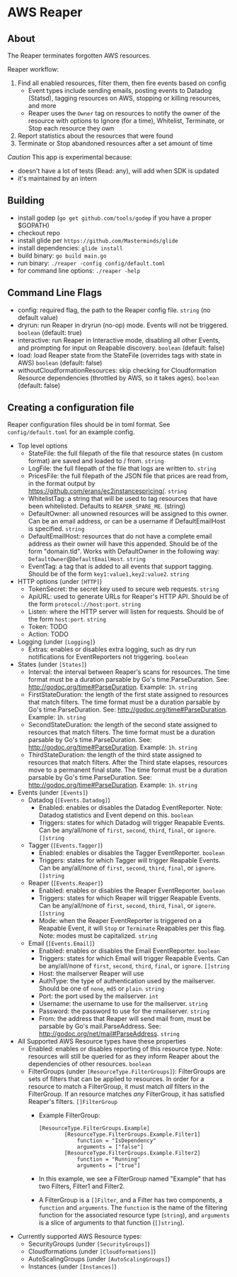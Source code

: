 # AWS Reaper

## About

The Reaper terminates forgotten AWS resources.

Reaper workflow:

1. Find all enabled resources, filter them, then fire events based on config
    - Event types include sending emails, posting events to Datadog (Statsd), tagging resources on AWS, stopping or killing resources, and more
    - Reaper uses the `Owner` tag on resources to notify the owner of the resource with options to Ignore (for a time), Whitelist, Terminate, or Stop each resource they own
2. Report statistics about the resources that were found
3. Terminate or Stop abandoned resources after a set amount of time

*Caution* This app is experimental because:
* doesn't have a lot of tests (Read: any), will add when SDK is updated
* it's maintained by an intern

## Building
* install godep (`go get github.com/tools/godep` if you have a proper $GOPATH)
* checkout repo
* install glide per `https://github.com/Masterminds/glide`
* install dependencies: `glide install`
* build binary: `go build main.go`
* run binary: `./reaper -config config/default.toml`
* for command line options: `./reaper -help`

## Command Line Flags
* config: required flag, the path to the Reaper config file. `string` (no default value)
* dryrun: run Reaper in dryrun (no-op) mode. Events will not be triggered. `boolean` (default: true)
* interactive: run Reaper in Interactive mode, disabling all other Events, and prompting for input on Reapable discovery. `boolean` (default: false)
* load: load Reaper state from the StateFile (overrides tags with state in AWS) `boolean` (default: false)
* withoutCloudformationResources: skip checking for Cloudformation Resource dependencies (throttled by AWS, so it takes ages). `boolean` (default: false)

## Creating a configuration file
Reaper configuration files should be in toml format. See `config/default.toml` for an example config.

* Top level options
    - StateFile: the full filepath of the file that resource states (in custom format) are saved and loaded to / from. `string`
    - LogFile: the full filepath of the file that logs are written to. `string`
    - PricesFile: the full filepath of the JSON file that prices are read from, in the format output by https://github.com/erans/ec2instancespricing/. `string`
    - WhitelistTag: a string that will be used to tag resources that have been whitelisted. Defaults to `REAPER_SPARE_ME`. (string)
    - DefaultOwner: all unowned resources will be assigned to this owner. Can be an email address, or can be a username if DefaultEmailHost is specified. `string`
    - DefaultEmailHost: resources that do not have a complete email address as their owner will have this appended. Should be of the form "domain.tld". Works with DefaultOwner in the following way: `DefaultOwner`@`DefaultEmailHost`. `string`
    - EventTag: a tag that is added to all events that support tagging. Should be of the form `key1:value1,key2:value2`. `string`
* HTTP options (under `[HTTP]`)
    - TokenSecret: the secret key used to secure web requests. `string`
    - ApiURL: used to generate URLs for Reaper's HTTP API. Should be of the form `protocol://host:port`. `string`
    - Listen: where the HTTP server will listen for requests. Should be of the form `host:port`. `string`
    - Token: TODO
    - Action: TODO
* Logging (under `[Logging]`)
    - Extras: enables or disables extra logging, such as dry run notifications for EventReporters not triggering. `boolean`
* States (under `[States]`)
    - Interval: the interval between Reaper's scans for resources. The time format must be a duration parsable by Go's time.ParseDuration. See: http://godoc.org/time#ParseDuration. Example: `1h`. `string`
    - FirstStateDuration: the length of the first state assigned to resources that match filters. The time format must be a duration parsable by Go's time.ParseDuration. See: http://godoc.org/time#ParseDuration. Example: `1h`. `string`
    - SecondStateDuration: the length of the second state assigned to resources that match filters. The time format must be a duration parsable by Go's time.ParseDuration. See: http://godoc.org/time#ParseDuration. Example: `1h`. `string`
    - ThirdStateDuration: the length of the third state assigned to resources that match filters. After the Third state elapses, resources move to a permanent final state. The time format must be a duration parsable by Go's time.ParseDuration. See: http://godoc.org/time#ParseDuration. Example: `1h`. `string`
* Events (under `[Events]`)
    - Datadog (`[Events.Datadog]`)
        + Enabled: enables or disables the Datadog EventReporter. Note: Datadog statistics and Event depend on this. `boolean`
        + Triggers: states for which Datadog will trigger Reapable Events. Can be any/all/none of `first`, `second`, `third`, `final`, or `ignore`. `[]string`
    - Tagger (`[Events.Tagger]`)
        + Enabled: enables or disables the Tagger EventReporter. `boolean`
        + Triggers: states for which Tagger will trigger Reapable Events. Can be any/all/none of `first`, `second`, `third`, `final`, or `ignore`. `[]string`
    - Reaper (`[Events.Reaper]`)
        + Enabled: enables or disables the Reaper EventReporter. `boolean`
        + Triggers: states for which Reaper will trigger Reapable Events. Can be any/all/none of `first`, `second`, `third`, `final`, or `ignore`. `[]string`
        + Mode: when the Reaper EventReporter is triggered on a Reapable Event, it will `Stop` or `Terminate` Reapables per this flag. Note: modes must be capitalized. `string`
    - Email (`[Events.Email]`)
        + Enabled: enables or disables the Email EventReporter. `boolean`
        + Triggers: states for which Email will trigger Reapable Events. Can be any/all/none of `first`, `second`, `third`, `final`, or `ignore`. `[]string`
        + Host: the mailserver Reaper will use
        + AuthType: the type of authentication used by the mailserver. Should be one of `none`, `md5` or `plain`. `string`
        + Port: the port used by the mailserver. `int`
        + Username: the username to use for the mailserver. `string`
        + Password: the password to use for the nmailserver. `string`
        + From: the address that Reaper will send mail from, must be parsable by Go's mail.ParseAddress. See: http://godoc.org/net/mail#ParseAddress. `string`
* All Supported AWS Resource types have these properties
    - Enabled: enables or disables reporting of this resource type. Note: resources will still be queried for as they inform Reaper about the dependencies of other resources. `boolean`
    - FilterGroups (under `[ResourceType.FilterGroups]`): FilterGroups are sets of filters that can be applied to resources. In order for a resource to match a FilterGroup, it must match _all_ filters in the FilterGroup. If an resource matches _any_ FilterGroup, it has satisfied Reaper's filters. `[]FilterGroup`
        + Example FilterGroup:
            ```
            [ResourceType.FilterGroups.Example]
                    [ResourceType.FilterGroups.Example.Filter1]
                        function = "IsDependency"
                        arguments = ["false"]
                    [ResourceType.FilterGroups.Example.Filter2]
                        function = "Running"
                        arguments = ["true"]
            ```

        + In this example, we see a FilterGroup named "Example" that has two Filters, Filter1 and Filter2.
        + A FilterGroup is a `[]Filter`, and a Filter has two components, a `function` and `arguments`. The `function` is the name of the filtering function for the associated resource type (`string`), and `arguments` is a slice of arguments to that function (`[]string`).
* Currently supported AWS Resource types:
    - SecurityGroups (under `[SecurityGroups]`)
    - Cloudformations (under `[Cloudformations]`)
    - AutoScalingGroups (under `[AutoScalingGroups]`)
    - Instances (under `[Instances]`)
